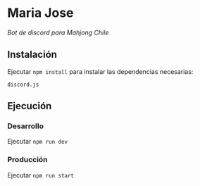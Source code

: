 # Maria Jose
_Bot de discord para Mahjong Chile_

## Instalación 
Ejecutar ```npm install``` para instalar las dependencias necesarias:
```
discord.js
```

## Ejecución

### Desarrollo
Ejecutar  ```npm run dev```

### Producción
Ejecutar ```npm run start```
